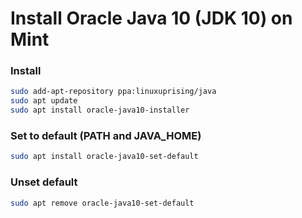 # Install Oracle Java 10 (JDK 10) on Mint

### Install
```sh
sudo add-apt-repository ppa:linuxuprising/java
sudo apt update
sudo apt install oracle-java10-installer
```


### Set to default (PATH and JAVA_HOME)
```sh
sudo apt install oracle-java10-set-default
```


### Unset default
```sh
sudo apt remove oracle-java10-set-default
```


